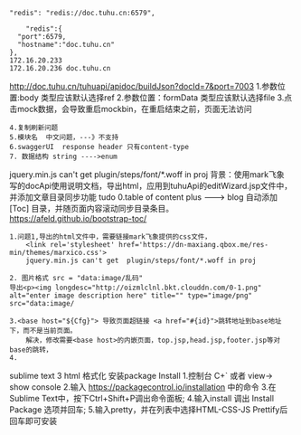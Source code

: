     "redis": "redis://doc.tuhu.cn:6579",

        "redis":{
      "port":6579,
      "hostname":"doc.tuhu.cn"
    },
    172.16.20.233
    172.16.20.236 doc.tuhu.cn

http://doc.tuhu.cn/tuhuapi/apidoc/buildJson?docId=7&port=7003
    1.参数位置:body 类型应该默认选择ref
    2.参数位置：formData 类型应该默认选择file
    3.点击mock数据，会导致重启mockbin，在重启结束之前，页面无法访问

    4.复制刷新问题
    5.模块名  中文问题，---》不支持
    6.swaggerUI  response header 只有content-type
    7. 数据结构 string ---->enum


jquery.min.js can't get  plugin/steps/font/*.woff in proj
	背景：使用mark飞象 写的docApi使用说明文档，导出html，应用到tuhuApi的editWizard.jsp文件中，并添加文章目录同步功能
	tudo
	0.table of content plus ---> blog 自动添加[Toc] 目录，并随页面内容滚动同步目录条目。
		https://afeld.github.io/bootstrap-toc/

	1.问题1,导出的html文件中，需要链接mark飞象提供的css文件，
	    <link rel='stylesheet' href='https://dn-maxiang.qbox.me/res-min/themes/marxico.css'>
	    jquery.min.js can't get  plugin/steps/font/*.woff in proj

	2. 图片格式 src = "data:image/乱码"
	导出<p><img longdesc="http://oizmlclnl.bkt.clouddn.com/0-1.png" alt="enter image description here" title="" type="image/png" src="data:image/

	3.<base host="${Cfg}"> 导致页面超链接 <a href="#{id}">跳转地址到base地址下，而不是当前页面。
		解决，修改需要<base host>的内嵌页面，top.jsp,head.jsp,footer.jsp等对base的跳转，
	4.


sublime text 3 html 格式化
	安装package Install
		1.控制台 C+` 或者 view-> show console 
		2.输入 https://packagecontrol.io/installation 中的命令
		3.在Sublime Text中，按下Ctrl+Shift+P调出命令面板;
		4.输入install 调出 Install Package 选项并回车;
		5.输入pretty，并在列表中选择HTML-CSS-JS Prettify后回车即可安装

